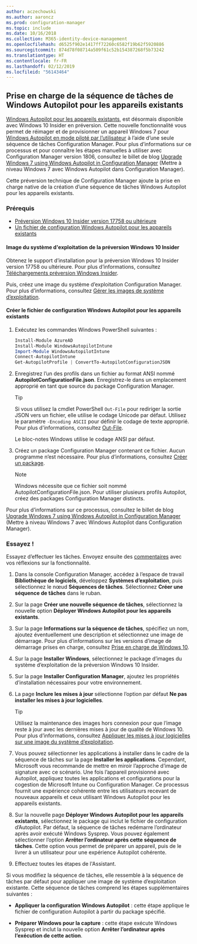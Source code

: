```yaml
---
author: aczechowski
ms.author: aaroncz
ms.prod: configuration-manager
ms.topic: include
ms.date: 10/16/2018
ms.collection: M365-identity-device-management
ms.openlocfilehash: d6525f902e1417ff72260c6582f19b62f5920886
ms.sourcegitcommit: 874d78f08714a509f61c52b154387268f5b73242
ms.translationtype: HT
ms.contentlocale: fr-FR
ms.lasthandoff: 02/12/2019
ms.locfileid: "56143464"
---
```

## <a name="bkmk_autopilot"></a> Prise en charge de la séquence de tâches de Windows Autopilot pour les appareils existants
<!--1358333-->

[Windows Autopilot pour les appareils existants](https://techcommunity.microsoft.com/t5/Windows-IT-Pro-Blog/New-Windows-Autopilot-capabilities-and-expanded-partner-support/ba-p/260430), est désormais disponible avec Windows 10 Insider en préversion. Cette nouvelle fonctionnalité vous permet de réimager et de provisionner un appareil Windows 7 pour [Windows Autopilot en mode piloté par l’utilisateur](https://docs.microsoft.com/windows/deployment/windows-autopilot/user-driven) à l’aide d’une seule séquence de tâches Configuration Manager. Pour plus d’informations sur ce processus et pour connaître les étapes manuelles à utiliser avec Configuration Manager version 1806, consultez le billet de blog [Upgrade Windows 7 using Windows Autopilot in Configuration Manager](https://techcommunity.microsoft.com/t5/Windows-IT-Pro-Blog/Upgrade-Windows-7-using-Windows-Autopilot-in-Configuration/ba-p/267747) (Mettre à niveau Windows 7 avec Windows Autopilot dans Configuration Manager). 

Cette préversion technique de Configuration Manager ajoute la prise en charge native de la création d’une séquence de tâches Windows Autopilot pour les appareils existants. 


### <a name="prerequisites"></a>Prérequis

- [Préversion Windows 10 Insider version 17758 ou ultérieure](#bkmk_autopilot-image)  
- [Un fichier de configuration Windows Autopilot pour les appareils existants](#bkmk_autopilot-json)  

#### <a name="bkmk_autopilot-image"></a> Image du système d'exploitation de la préversion Windows 10 Insider
Obtenez le support d’installation pour la préversion Windows 10 Insider version 17758 ou ultérieure. Pour plus d’informations, consultez [Téléchargements préversion Windows Insider](https://www.microsoft.com/software-download/windowsinsiderpreviewadvanced).  

Puis, créez une image du système d’exploitation Configuration Manager. Pour plus d’informations, consultez [Gérer les images de système d’exploitation](/sccm/osd/get-started/manage-operating-system-images).

#### <a name="bkmk_autopilot-json"></a> Créer le fichier de configuration Windows Autopilot pour les appareils existants
1. Exécutez les commandes Windows PowerShell suivantes :  

    ``` PowerShell  
    Install-Module AzureAD
    Install-Module WindowsAutopilotIntune 
    Import-Module WindowsAutopilotIntune 
    Connect-AutopilotIntune 
    Get-AutopilotProfile | ConvertTo-AutopilotConfigurationJSON 
    ```  

2. Enregistrez l’un des profils dans un fichier au format ANSI nommé **AutopilotConfigurationFile.json**. Enregistrez-le dans un emplacement approprié en tant que source du package Configuration Manager.  

    > [!Tip]  
    > Si vous utilisez la cmdlet PowerShell `Out-File` pour rediriger la sortie JSON vers un fichier, elle utilise le codage Unicode par défaut. Utilisez le paramètre `-Encoding ASCII` pour définir le codage de texte approprié. Pour plus d'informations, consultez [Out-File](https://docs.microsoft.com/powershell/module/microsoft.powershell.utility/out-file?view=powershell-6#optional-parameters).  
    > 
    > Le bloc-notes Windows utilise le codage ANSI par défaut.  

3. Créez un package Configuration Manager contenant ce fichier. Aucun programme n’est nécessaire. Pour plus d’informations, consultez [Créer un package](/sccm/apps/deploy-use/packages-and-programs#create-a-package-and-program).  

    > [!NOTE]  
    > Windows nécessite que ce fichier soit nommé AutopilotConfigurationFile.json. Pour utiliser plusieurs profils Autopilot, créez des packages Configuration Manager distincts.  

Pour plus d’informations sur ce processus, consultez le billet de blog [Upgrade Windows 7 using Windows Autopilot in Configuration Manager](https://techcommunity.microsoft.com/t5/Windows-IT-Pro-Blog/Upgrade-Windows-7-using-Windows-Autopilot-in-Configuration/ba-p/267747) (Mettre à niveau Windows 7 avec Windows Autopilot dans Configuration Manager).


### <a name="try-it-out"></a>Essayez !

Essayez d’effectuer les tâches. Envoyez ensuite des [commentaires](/sccm/core/understand/find-help#product-feedback) avec vos réflexions sur la fonctionnalité.

1. Dans la console Configuration Manager, accédez à l’espace de travail **Bibliothèque de logiciels**, développez **Systèmes d’exploitation**, puis sélectionnez le nœud **Séquences de tâches**. Sélectionnez **Créer une séquence de tâches** dans le ruban.  

2. Sur la page **Créer une nouvelle séquence de tâches**, sélectionnez la nouvelle option **Déployer Windows Autopilot pour les appareils existants**.  

3. Sur la page **Informations sur la séquence de tâches**, spécifiez un nom, ajoutez éventuellement une description et sélectionnez une image de démarrage. Pour plus d’informations sur les versions d’image de démarrage prises en charge, consultez [Prise en charge de Windows 10](/sccm/core/plan-design/configs/support-for-windows-10#windows-10-adk).  

4. Sur la page **Installer Windows**, sélectionnez le package d’images du système d’exploitation de la préversion Windows 10 Insider.  

5. Sur la page **Installer Configuration Manager**, ajoutez les propriétés d’installation nécessaires pour votre environnement.  

6. La page **Inclure les mises à jour** sélectionne l’option par défaut **Ne pas installer les mises à jour logicielles**.  

    > [!Tip]  
    > Utilisez la maintenance des images hors connexion pour que l’image reste à jour avec les dernières mises à jour de qualité de Windows 10. Pour plus d’informations, consultez [Appliquer les mises à jour logicielles sur une image du système d’exploitation](/sccm/osd/get-started/manage-operating-system-images#BKMK_OSImagesApplyUpdates).  

7. Vous pouvez sélectionner les applications à installer dans le cadre de la séquence de tâches sur la page **Installer les applications**. Cependant, Microsoft vous recommande de mettre en miroir l’approche d’image de signature avec ce scénario. Une fois l’appareil provisionné avec Autopilot, appliquez toutes les applications et configurations pour la cogestion de Microsoft Intune ou Configuration Manager. Ce processus fournit une expérience cohérente entre les utilisateurs recevant de nouveaux appareils et ceux utilisant Windows Autopilot pour les appareils existants.  

8. Sur la nouvelle page **Déployer Windows Autopilot pour les appareils existants**, sélectionnez le package qui inclut le fichier de configuration d’Autopilot. Par défaut, la séquence de tâches redémarre l’ordinateur après avoir exécuté Windows Sysprep. Vous pouvez également sélectionner l’option **Arrêter l’ordinateur après cette séquence de tâches**. Cette option vous permet de préparer un appareil, puis de le livrer à un utilisateur pour une expérience Autopilot cohérente.  

9. Effectuez toutes les étapes de l'Assistant.  

Si vous modifiez la séquence de tâches, elle ressemble à la séquence de tâches par défaut pour appliquer une image de système d’exploitation existante. Cette séquence de tâches comprend les étapes supplémentaires suivantes :  

- **Appliquer la configuration Windows Autopilot** : cette étape applique le fichier de configuration Autopilot à partir du package spécifié.  

- **Préparer Windows pour la capture** : cette étape exécute Windows Sysprep et inclut la nouvelle option **Arrêter l’ordinateur après l’exécution de cette action**.  


